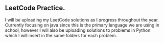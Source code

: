 ## LeetCode Practice.
I will be uploading my LeetCode solutions as I progress throughout the year. Currently focusing on java since this is the primary language we are using in school, however I will also be uploading solutions to problems in Python which I will insert in the same folders for each problem.
